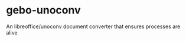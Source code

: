 gebo-unoconv
============

An libreoffice/unoconv document converter that ensures processes are alive
